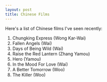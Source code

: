 ```yaml
---
layout: post
title: Chinese Films
---
```


Here's a list of Chinese films I've seen recently:

1. Chungking Express (Wong Kar-Wai)
2. Fallen Angels (Wai)
3. Days of Being Wild (Wai)
4. Raise the Red Lantern (Zhang Yamou)
5. Hero (Yamou)
6. In the Mood For Love (Wai)
7. A Better Tomorrow (Woo)
8. The Killer (Woo)
